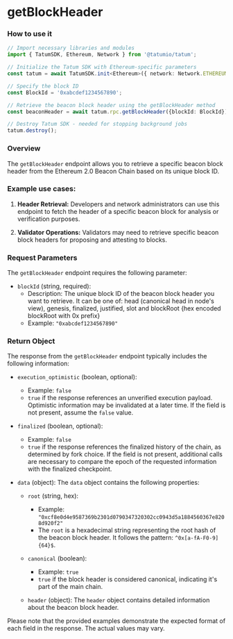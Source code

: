 # getBlockHeader

### How to use it

```typescript
// Import necessary libraries and modules
import { TatumSDK, Ethereum, Network } from '@tatumio/tatum';

// Initialize the Tatum SDK with Ethereum-specific parameters
const tatum = await TatumSDK.init<Ethereum>({ network: Network.ETHEREUM_HOLESKY });

// Specify the block ID
const BlockId = '0xabcdef1234567890';

// Retrieve the beacon block header using the getBlockHeader method
const beaconHeader = await tatum.rpc.getBlockHeader({blockId: BlockId});

// Destroy Tatum SDK - needed for stopping background jobs
tatum.destroy();
```

### Overview

The `getBlockHeader` endpoint allows you to retrieve a specific beacon block header from the Ethereum 2.0 Beacon Chain based on its unique block ID.

### Example use cases:

1. **Header Retrieval:** 
   Developers and network administrators can use this endpoint to fetch the header of a specific beacon block for analysis or verification purposes.

2. **Validator Operations:** 
   Validators may need to retrieve specific beacon block headers for proposing and attesting to blocks.

### Request Parameters

The `getBlockHeader` endpoint requires the following parameter:

- `blockId` (string, required):
  - Description: The unique block ID of the beacon block header you want to retrieve. It can be one of: head (canonical head in node's view), genesis, finalized, justified, slot and blockRoot {hex encoded blockRoot with 0x prefix}
  - Example: `"0xabcdef1234567890"`

### Return Object

The response from the `getBlockHeader` endpoint typically includes the following information:

- `execution_optimistic` (boolean, optional):
  - Example: `false`
  - `true` if the response references an unverified execution payload. Optimistic information may be invalidated at a later time. If the field is not present, assume the `false` value.

- `finalized` (boolean, optional):
  - Example: `false`
  - `true` if the response references the finalized history of the chain, as determined by fork choice. If the field is not present, additional calls are necessary to compare the epoch of the requested information with the finalized checkpoint.

- `data` (object):
  The `data` object contains the following properties:

  - `root` (string, hex):
    - Example: `"0xcf8e0d4e9587369b2301d0790347320302cc0943d5a1884560367e8208d920f2"`
    - The `root` is a hexadecimal string representing the root hash of the beacon block header. It follows the pattern: `^0x[a-fA-F0-9]{64}$`.

  - `canonical` (boolean):
    - Example: `true`
    - `true` if the block header is considered canonical, indicating it's part of the main chain.

  - `header` (object):
    The `header` object contains detailed information about the beacon block header.

Please note that the provided examples demonstrate the expected format of each field in the response. The actual values may vary.

